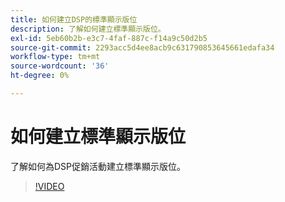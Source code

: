 ```yaml
---
title: 如何建立DSP的標準顯示版位
description: 了解如何建立標準顯示版位。
exl-id: 5eb60b2b-e3c7-4faf-887c-f14a9c50d2b5
source-git-commit: 2293acc5d4ee8acb9c631790853645661edafa34
workflow-type: tm+mt
source-wordcount: '36'
ht-degree: 0%

---
```


# 如何建立標準顯示版位

了解如何為DSP促銷活動建立標準顯示版位。

>[!VIDEO](https://video.tv.adobe.com/v/340454)
